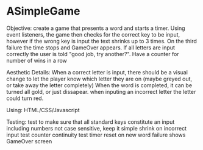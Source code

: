 # ASimpleGame
Objective:
create a game that presents a word and starts a timer. Using event listeners, the game then checks for the correct key to be input, however if the wrong key is input the text shrinks up to 3 times. On the third failure the time stops and GameOver appears. If all letters are input correctly the user is told "good job, try another?". Have a counter for number of wins in a row

Aesthetic Details:
When a correct letter is input, there should be a visual change to let the player know which letter they are on (maybe greyed out, or take away the letter completely)
When the word is completed, it can be turned all gold, or just dissapear.
when inputing an incorrect letter the letter could turn red.

Using:
HTML/CSS/Javascript

Testing:
test to make sure that all standard keys constitute an input including numbers
not case sensitive, keep it simple
shrink on incorrect input
test counter continuity
test timer reset on new word
failure shows GameOver screen

